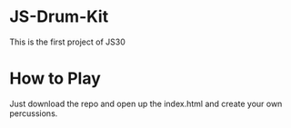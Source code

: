 # JS-Drum-Kit
This is the first project of JS30
# How to Play
Just download the repo and open up the index.html and create your own percussions.
